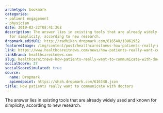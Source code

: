 ```yaml
---
archetype: bookmark
categories:
- patient engagement
- physician
date: 2019-02-22T08:41:36Z
description: The answer lies in existing tools that are already widely used and known
  for simplicity, according to new research.
dropmark.editURL: http://radhikan.dropmark.com/616548/18061932
featuredImage: /img/content/post/healthcareitnews-how-patients-really-want-to-communicate-with-doctors.png
link: https://www.healthcareitnews.com/news/how-patients-really-want-communicate-doctors
linkBrand: healthcareitnews.com
slug: healthcareitnews-how-patients-really-want-to-communicate-with-doctors
socialScore: 27
socialScoreSimulated: true
source:
  name: Dropmark
  apiendpoint: https://shah.dropmark.com/616548.json
title: How patients really want to communicate with doctors
---
```

The answer lies in existing tools that are already widely used and known for simplicity, according to new research.